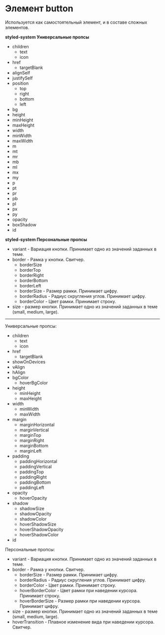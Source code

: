 # Элемент button  
Используется как самостоятельный элемент, и в составе сложных элементов.


**styled-system Универсальные пропсы**
- children
   - text
   - icon
- href
   - targetBlank
- alignSelf
- justifySelf
- position
   - top
   - right
   - bottom
   - left
- bg
- height
- minHeight
- maxHeight
- width
- minWidth
- maxWidth
- m
- mt
- mr
- mb
- ml
- mx
- my
- p
- pt
- pr
- pb
- pl
- px
- py
- opacity
- boxShadow
- id


**styled-system Персональные пропсы**
- variant - Вариация кнопки. Принимает одно из значений заданных в теме.
- border - Рамка у кнопки. Свитчер.
   - borderSize
   - borderTop
   - borderRight
   - borderBottom
   - borderLeft
   - borderSize - Размер рамки. Принимает цифру.
   - borderRadius - Радиус скругления углов. Принимает цифру.
   - borderColor - Цвет рамки. Принимает строку.
- size - размер кнопки. Принимает одно из значений заданных в теме (small, medium, large).




----
Универсальные пропсы:
- children
   - text
   - icon
- href
   - targetBlank
- showOnDevices
- vAlign
- hAlign
- bgColor
   - hoverBgColor
- height
   - minHeight
   - maxHeight
- width
   - minWidth
   - maxWidth
- margin
   - marginHorizontal
   - marginVertical
   - marginTop
   - marginRight
   - marginBottom
   - marginLeft
- padding
   - paddingHorizontal
   - paddingVertical
   - paddingTop
   - paddingRight
   - paddingBottom
   - paddingLeft
- opacity
   - hoverOpacity
- shadow
   - shadowSize
   - shadowOpacity
   - shadowColor
   - hoverShadowSize
   - hoverShadowOpacity
   - hoverShadowColor
- id


Персональные пропсы:
- variant - Вариация кнопки. Принимает одно из значений заданных в теме.
- border - Рамка у кнопки. Свитчер.
   - borderSize - Размер рамки. Принимает цифру.
   - borderRadius - Радиус скругления углов. Принимает цифру.
   - borderColor - Цвет рамки. Принимает строку.
   - hoverBorderColor - Цвет рамки при наведении курсора. Принимает строку.
   - hoverBorderSize - Размер рамки при наведении курсора. Принимает цифру.
- size - размер кнопки. Принимает одно из значений заданных в теме (small, medium, large).
- hoverTransition - Плавное изменение вида при наведении курсора. Свитчер.
   